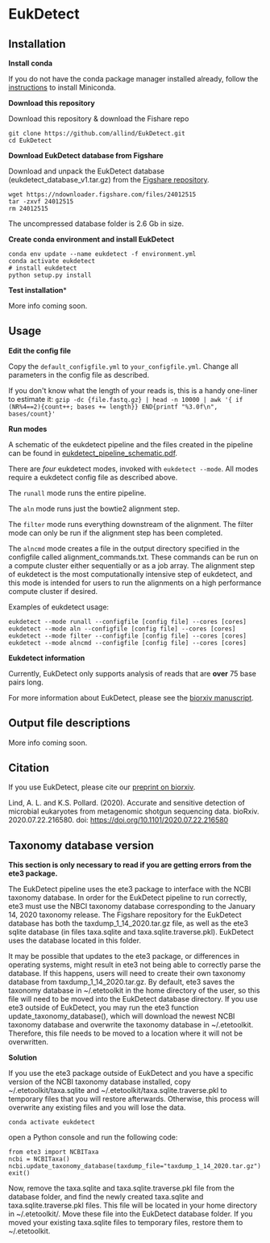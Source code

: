 # EukDetect

## Installation

**Install conda**

If you do not have the conda package manager installed already, follow the [instructions](https://docs.conda.io/projects/conda/en/latest/user-guide/install/) to install Miniconda.

**Download this repository**

Download this repository & download the Fishare repo
```
git clone https://github.com/allind/EukDetect.git
cd EukDetect
```

**Download EukDetect database from Figshare**

Download and unpack the EukDetect database (eukdetect_database_v1.tar.gz) from the [Figshare repository](https://doi.org/10.6084/m9.figshare.12670856).

```
wget https://ndownloader.figshare.com/files/24012515 
tar -zxvf 24012515
rm 24012515
```

The uncompressed database folder is 2.6 Gb in size.

**Create conda environment and install EukDetect**

```
conda env update --name eukdetect -f environment.yml
conda activate eukdetect
# install eukdetect
python setup.py install
```

**Test installation***

More info coming soon.


## Usage

**Edit the config file**

Copy the `default_configfile.yml` to `your_configfile.yml`. Change all parameters in the config file as described.

If you don't know what the length of your reads is, this is a handy one-liner to estimate it: `gzip -dc {file.fastq.gz} | head -n 10000 | awk '{ if (NR%4==2){count++; bases += length}} END{printf "%3.0f\n", bases/count}'`

**Run modes**

A schematic of the eukdetect pipeline and the files created in the pipeline can be found in [eukdetect_pipeline_schematic.pdf](https://github.com/allind/EukDetect/blob/master/eukdetect_pipeline_schematic.pdf).

There are *four* eukdetect modes, invoked with `eukdetect --mode`. All modes require a eukdetect config file as described above.

The `runall` mode runs the entire pipeline. 

The `aln` mode runs just the bowtie2 alignment step. 

The `filter` mode runs everything downstream of the alignment. The filter mode can only be run if the alignment step has been completed.

The `alncmd` mode  creates a file in the output directory specified in the configfile called alignment_commands.txt. These commands can be run on a compute cluster either sequentially or as a job array. The alignment step of eukdetect is the most computationally intensive step of eukdetect, and this mode is intended for users to run the alignments on a high performance compute cluster if desired.

Examples of eukdetect usage:

```
eukdetect --mode runall --configfile [config file] --cores [cores]
eukdetect --mode aln --configfile [config file] --cores [cores]
eukdetect --mode filter --configfile [config file] --cores [cores]
eukdetect --mode alncmd --configfile [config file] --cores [cores]
```

**Eukdetect information**

Currently, EukDetect only supports analysis of reads that are **over** 75 base pairs long.

For more information about EukDetect, please see the [biorxiv manuscript](https://www.biorxiv.org/content/10.1101/2020.07.22.216580v1).


## Output file descriptions

More info coming soon.

## Citation

If you use EukDetect, please cite our [preprint on biorxiv](https://www.biorxiv.org/content/10.1101/2020.07.22.216580v1).

<a id="1"></a> 
Lind, A. L. and K.S. Pollard. (2020).
Accurate and sensitive detection of microbial eukaryotes from metagenomic shotgun sequencing data.
bioRxiv. 2020.07.22.216580. doi: https://doi.org/10.1101/2020.07.22.216580


## Taxonomy database version

**This section is only necessary to read if you are getting errors from the ete3 package.**

The EukDetect pipeline uses the ete3 package to interface with the NCBI taxonomy database. In order for the EukDetect pipeline to run correctly, ete3 must use the NBCI taxonomy database corresponding to the January 14, 2020 taxonomy release. The Figshare repository for the EukDetect database has both the taxdump_1_14_2020.tar.gz file, as well as the ete3 sqlite database (in files taxa.sqlite and taxa.sqlite.traverse.pkl). EukDetect uses the database located in this folder.

It may be possible that updates to the ete3 package, or differences in operating systems, might result in ete3 not being able to correctly parse the database. If this happens, users will need to create their own taxonomy database from taxdump_1_14_2020.tar.gz. By default, ete3 saves the taxonomy database in ~/.etetoolkit in the home directory of the user, so this file will need to be moved into the EukDetect database directory. If you use ete3 outside of EukDetect, you may run the ete3 function update_taxonomy_database(), which will download the newest NCBI taxonomy database and overwrite the taxonomy database in ~/.etetoolkit. Therefore, this file needs to be moved to a location where it will not be overwritten.

**Solution**

If you use the ete3 package outside of EukDetect and you have a specific version of the NCBI taxonomy database installed, copy ~/.etetoolkit/taxa.sqlite and ~/.etetoolkit/taxa.sqlite.traverse.pkl to temporary files that you will restore afterwards. Otherwise, this process will overwrite any existing files and you will lose the data.

```
conda activate eukdetect
```

open a Python console and run the following code:

```
from ete3 import NCBITaxa
ncbi = NCBITaxa()
ncbi.update_taxonomy_database(taxdump_file="taxdump_1_14_2020.tar.gz")
exit()
```

Now, remove the taxa.sqlite and taxa.sqlite.traverse.pkl file from the database folder, and find the newly created taxa.sqlite and taxa.sqlite.traverse.pkl files. This file will be located in your home directory in ~/.etetoolkit/. Move these file into the EukDetect database folder. If you moved your existing taxa.sqlite files to temporary files, restore them to ~/.etetoolkit.
